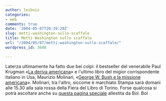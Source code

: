 ```yaml
---
author: leibniz
categories:
- web
comments: true
date: '2004-05-07T20:39:20Z'
slug: metti-washington-sullo-scaffale
title: Metti Washington sullo scaffale
url: "/2004/05/07/metti-washington-sullo-scaffale/"
wordpress_id: 3648

---
```

Laterza ultimamente ha fatto due bei colpi: il bestseller del venerabile Paul Krugman «[La deriva americana](http://www.laterza.it/libri/pub_frase.asp?isbn=8842072524)» e l'ultimo libro del migior corrispondente italiano in Usa, Maurizio Molinari, «[George W. Bush e la missione americana](http://www.ita-bol.com/bol/main.jsp?action=bolscheda&ean=978884207308)». Molinari, tra l'altro, siccome è marchiato Stampa sarà domani alle 15.30 alla sala rossa della Fiera del Libro di Torino. Forse qualcosa si potrà ascoltare anche su [questa pagina speciale](http://bol-support.ita-bol.com/bol/fieratorino2004/index.htm) allestita da Bol.
Bol
